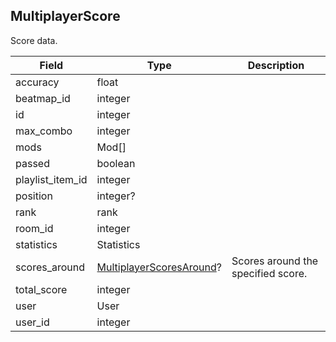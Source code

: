 ## MultiplayerScore

Score data.

Field            | Type                                                 | Description
---------------- | ---------------------------------------------------- | ------------------
accuracy         | float                                                |  |
beatmap_id       | integer                                              |  |
id               | integer                                              |  |
max_combo        | integer                                              |  |
mods             | Mod[]                                                |  |
passed           | boolean                                              |  |
playlist_item_id | integer                                              |  |
position         | integer?                                             |  |
rank             | rank                                                 |  |
room_id          | integer                                              |  |
statistics       | Statistics                                           |  |
scores_around    | [MultiplayerScoresAround](#multiplayerscoresaround)? | Scores around the specified score.
total_score      | integer                                              |  |
user             | User                                                 |  |
user_id          | integer                                              |  |

